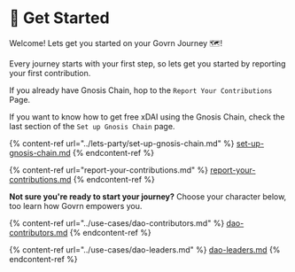 # 🌱 Get Started

Welcome! Lets get you started on your Govrn Journey 🗺!

Every journey starts with your first step, so lets get you started by reporting your first contribution.

If you already have Gnosis Chain, hop to the `Report Your Contributions` Page.&#x20;

If you want to know how to get free xDAI using the Gnosis Chain, check the last section of the `Set up Gnosis Chain` page.&#x20;

{% content-ref url="../lets-party/set-up-gnosis-chain.md" %}
[set-up-gnosis-chain.md](../lets-party/set-up-gnosis-chain.md)
{% endcontent-ref %}

{% content-ref url="report-your-contributions.md" %}
[report-your-contributions.md](report-your-contributions.md)
{% endcontent-ref %}

**Not sure you're ready to start your journey?**  Choose your character below, too learn how Govrn empowers you.

{% content-ref url="../use-cases/dao-contributors.md" %}
[dao-contributors.md](../use-cases/dao-contributors.md)
{% endcontent-ref %}

{% content-ref url="../use-cases/dao-leaders.md" %}
[dao-leaders.md](../use-cases/dao-leaders.md)
{% endcontent-ref %}
